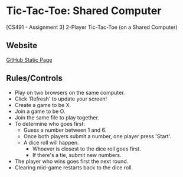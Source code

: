 # Tic-Tac-Toe: Shared Computer
[CS491 - Assignment 3] 2-Player Tic-Tac-Toe (on a Shared Computer)

## Website
[GitHub Static Page](https://ohnonick.github.io/Tic-Tac-Toe-Shared-Computer/)

## Rules/Controls
- Play on two browsers on the same computer.
- Click 'Refresh' to update your screen!
- Create a game to be X.
- Join a game to be O.
- Join the same file to play together.
- To determine who goes first:
    - Guess a number between 1 and 6.
    - Once both players submit a number, one player press 'Start'.
    - A dice roll will happen.
        - Whoever is closest to the dice roll goes first.
        - If there's a tie, submit new numbers.
- The player who wins goes first the next round.
- Clearing mid-game restarts back to the dice roll.